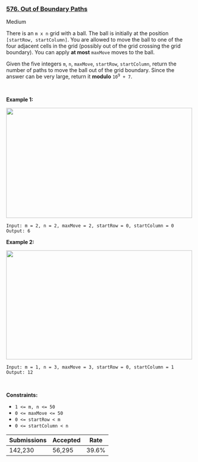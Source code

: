 ### [576. Out of Boundary Paths](https://leetcode.com/problems/out-of-boundary-paths/)

Medium

There is an `` m x n `` grid with a ball. The ball is initially at the position `` [startRow, startColumn] ``. You are allowed to move the ball to one of the four adjacent cells in the grid (possibly out of the grid crossing the grid boundary). You can apply __at most__ `` maxMove `` moves to the ball.

Given the five integers `` m ``, `` n ``, `` maxMove ``, `` startRow ``, `` startColumn ``, return the number of paths to move the ball out of the grid boundary. Since the answer can be very large, return it __modulo__ <code>10<sup>9</sup> + 7</code>.

 

__Example 1:__

<img alt="" src="https://assets.leetcode.com/uploads/2021/04/28/out_of_boundary_paths_1.png" style="width: 500px; height: 296px;"/>

```
Input: m = 2, n = 2, maxMove = 2, startRow = 0, startColumn = 0
Output: 6
```

__Example 2:__

<img alt="" src="https://assets.leetcode.com/uploads/2021/04/28/out_of_boundary_paths_2.png" style="width: 500px; height: 293px;"/>

```
Input: m = 1, n = 3, maxMove = 3, startRow = 0, startColumn = 1
Output: 12
```

 

__Constraints:__

*   `` 1 <= m, n <= 50 ``
*   `` 0 <= maxMove <= 50 ``
*   `` 0 <= startRow < m ``
*   `` 0 <= startColumn < n ``

| Submissions    | Accepted     | Rate   |
| -------------- | ------------ | ------ |
| 142,230 | 56,295 | 39.6% |